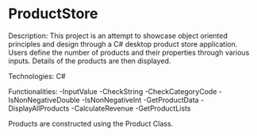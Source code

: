 # ProductStore
Description: This project is an attempt to showcase object oriented principles and design through a C# desktop product store application. Users define the number of products and their properties through various inputs. Details of the products are then displayed.

Technologies: C#

Functionalities: 
-InputValue 
-CheckString 
-CheckCategoryCode 
-IsNonNegativeDouble
-IsNonNegativeInt
-GetProductData
-DisplayAllProducts
-CalculateRevenue
-GetProductLists

Products are constructed using the Product Class. 

